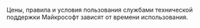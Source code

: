 <Token xmlns:xlink="http://www.w3.org/1999/xlink">Цены, правила и условия пользования службами технической поддержки Майкрософт зависят от времени использования.</Token>

<!--HONumber=Jun16_HO4-->


